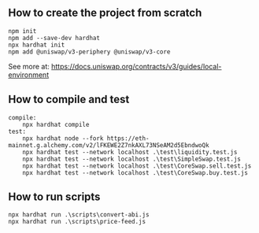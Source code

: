 ## How to create the project from scratch

```
npm init
npm add --save-dev hardhat
npx hardhat init
npm add @uniswap/v3-periphery @uniswap/v3-core
```

See more at: https://docs.uniswap.org/contracts/v3/guides/local-environment

## How to compile and test

```
compile:
    npx hardhat compile
test:
    npx hardhat node --fork https://eth-mainnet.g.alchemy.com/v2/lFKEWE2Z7nkAXL73NSeAM2d5EbndwoQk
    npx hardhat test --network localhost .\test\liquidity.test.js
    npx hardhat test --network localhost .\test\SimpleSwap.test.js
    npx hardhat test --network localhost .\test\CoreSwap.sell.test.js
    npx hardhat test --network localhost .\test\CoreSwap.buy.test.js
```

## How to run scripts

```
npx hardhat run .\scripts\convert-abi.js
npx hardhat run .\scripts\price-feed.js
```

